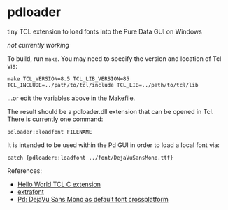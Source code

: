 # pdloader

tiny TCL extension to load fonts into the Pure Data GUI on Windows

*not currently working*

To build, run `make`. You may need to specify the version and location of Tcl via:

    make TCL_VERSION=8.5 TCL_LIB_VERSION=85 TCL_INCLUDE=../path/to/tcl/include TCL_LIB=../path/to/tcl/lib

...or edit the variables above in the Makefile.

The result should be a pdloader.dll extension that can be opened in Tcl. There is currently one command:

    pdloader::loadfont FILENAME

It is intended to be used within the Pd GUI in order to load a local font via:

    catch {pdloader::loadfont ../font/DejaVuSansMono.ttf}

References:

* [Hello World TCL C extension](http://wiki.tcl.tk/11153)
* [extrafont](http://wiki.tcl.tk/48903)
* [Pd: DejaVu Sans Mono as default font crossplatform](https://github.com/pure-data/pure-data/pull/42)

